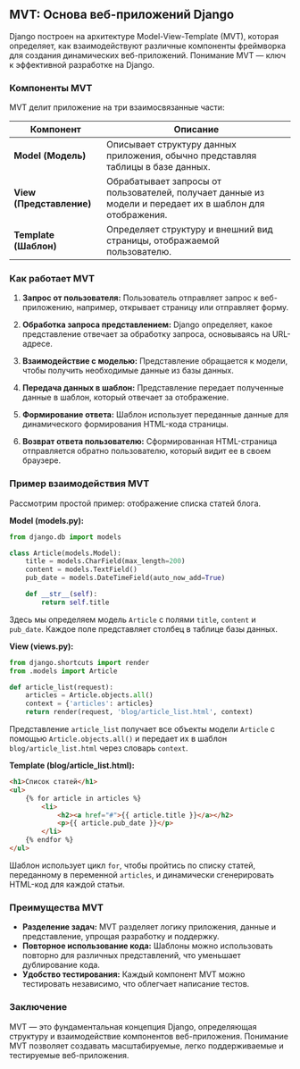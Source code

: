 ## MVT: Основа веб-приложений Django

Django построен на архитектуре Model-View-Template (MVT), которая определяет, как взаимодействуют различные компоненты фреймворка для создания динамических веб-приложений. Понимание MVT — ключ к эффективной разработке на Django.

### Компоненты MVT

MVT делит приложение на три взаимосвязанные части:

| Компонент | Описание |
|---|---|
| **Model (Модель)** | Описывает структуру данных приложения, обычно представляя таблицы в базе данных. |
| **View (Представление)** | Обрабатывает запросы от пользователей, получает данные из модели и передает их в шаблон для отображения. |
| **Template (Шаблон)** | Определяет структуру и внешний вид страницы, отображаемой пользователю. |

### Как работает MVT

1. **Запрос от пользователя:** Пользователь отправляет запрос к веб-приложению, например, открывает страницу или отправляет форму.

2. **Обработка запроса представлением:** Django определяет, какое представление отвечает за обработку запроса, основываясь на URL-адресе.

3. **Взаимодействие с моделью:** Представление обращается к модели, чтобы получить необходимые данные из базы данных. 

4. **Передача данных в шаблон:** Представление передает полученные данные в шаблон, который отвечает за отображение.

5. **Формирование ответа:** Шаблон использует переданные данные для динамического формирования HTML-кода страницы.

6. **Возврат ответа пользователю:** Сформированная HTML-страница отправляется обратно пользователю, который видит ее в своем браузере.

### Пример взаимодействия MVT

Рассмотрим простой пример: отображение списка статей блога.

**Model (models.py):**

```python
from django.db import models

class Article(models.Model):
    title = models.CharField(max_length=200)
    content = models.TextField()
    pub_date = models.DateTimeField(auto_now_add=True)

    def __str__(self):
        return self.title
```

Здесь мы определяем модель `Article` с полями `title`, `content` и `pub_date`. Каждое поле представляет столбец в таблице базы данных.

**View (views.py):**

```python
from django.shortcuts import render
from .models import Article

def article_list(request):
    articles = Article.objects.all()
    context = {'articles': articles}
    return render(request, 'blog/article_list.html', context)
```

Представление `article_list` получает все объекты модели `Article` с помощью `Article.objects.all()` и передает их в шаблон `blog/article_list.html` через словарь `context`.

**Template (blog/article_list.html):**

```html
<h1>Список статей</h1>
<ul>
    {% for article in articles %}
        <li>
            <h2><a href="#">{{ article.title }}</a></h2>
            <p>{{ article.pub_date }}</p>
        </li>
    {% endfor %}
</ul>
```

Шаблон использует цикл `for`, чтобы пройтись по списку статей, переданному в переменной `articles`, и динамически сгенерировать HTML-код для каждой статьи.

### Преимущества MVT

* **Разделение задач:** MVT разделяет логику приложения, данные и представление, упрощая разработку и поддержку.
* **Повторное использование кода:** Шаблоны можно использовать повторно для различных представлений, что уменьшает дублирование кода.
* **Удобство тестирования:** Каждый компонент MVT можно тестировать независимо, что облегчает написание тестов.

### Заключение

MVT — это фундаментальная концепция Django, определяющая структуру и взаимодействие компонентов веб-приложения. Понимание MVT позволяет создавать масштабируемые, легко поддерживаемые и тестируемые веб-приложения. 
